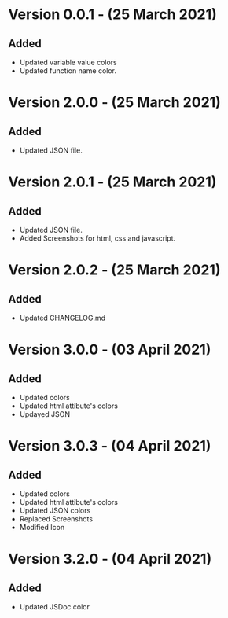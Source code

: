 # Version 0.0.1 - (25 March 2021)
## Added
- Updated variable value colors
- Updated function name color.

# Version 2.0.0 - (25 March 2021)
## Added
- Updated JSON file.
# Version 2.0.1 - (25 March 2021)
## Added
- Updated JSON file.
- Added Screenshots for html, css and javascript.


# Version 2.0.2 - (25 March 2021)
## Added
- Updated CHANGELOG.md

# Version 3.0.0 - (03 April 2021)
## Added
- Updated colors
- Updated html attibute's colors
- Updayed JSON 

# Version 3.0.3 - (04 April 2021)
## Added
- Updated colors
- Updated html attibute's colors
- Updated JSON colors
- Replaced Screenshots
- Modified Icon
# Version 3.2.0 - (04 April 2021)
## Added
- Updated JSDoc color

